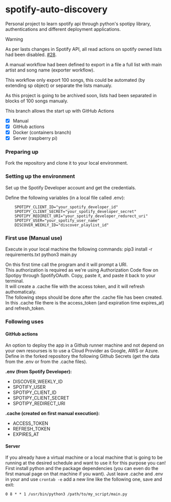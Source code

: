 # spotify-auto-discovery

Personal project to learn spotify api through python's spotipy library, authentications and different deployment applications. 

> [!WARNING]
> As per lasts changes in Spotify API, all read actions on spotify owned lists had been disabled. [#28](https://github.com/jarodra/spotify-auto-discovery/issues/28).
> 
> A manual workflow had been defined to export in a file a full list with main artist and song name (exporter workflow).
>
> This workflow only export 100 songs, this could be automated (by extending sp object) or separate the lists manualy.
> 
> As this project is going to be archived soon, lists had been separated in blocks of 100 songs manualy.

This branch allows the start up with GitHub Actions
- [x] Manual
- [x] GitHub actions 
- [x] Docker (containers branch)
- [x] Server (raspberry pi)

### Preparing up
Fork the repository and clone it to your local environment.

### Setting up the environment
Set up the Spotify Developer account and get the credentials.

Define the following variables (in a local file called .env):
```
    SPOTIPY_CLIENT_ID="your_spotify_developer_id"
    SPOTIPY_CLIENT_SECRET="your_spotify_developer_secret"
    SPOTIPY_REDIRECT_URI="your_spotify_developer_redurect_uri"
    SPOTIFY_USER="your_spotify_user_name"
    DISCOVER_WEEKLY_ID="discover_playlist_id"
```

### First use (Manual use)
Execute in your local machine the following commands:
    pip3 install -r requirements.txt
    python3 main.py

On this first time call the program and it will prompt a URI.  
This authorization is required as we're using Authorization Code flow on Spotipy through SpotifyOAuth.
Copy, paste it, and paste it back to your terminal.  
It will create a .cache file with the access token, and it will refresh authomaticaly.  
The following steps should be done after the .cache file has been created. 
In this .cache file there is the access_token (and expiration time expires_at) and refresh_token.

### Following uses
#### GitHub actions
An option to deploy the app in a Github runner machine and not depend on your own resourses is to use a Cloud Provider as Google, AWS or Azure.
Define in the forked repository the following Github Secrets (get the data from the .env or from the .cache files).

**.env (from Spotify Developer):**
- DISCOVER_WEEKLY_ID
- SPOTIFY_USER
- SPOTIPY_CLIENT_ID
- SPOTIPY_CLIENT_SECRET	
- SPOTIPY_REDIRECT_URI

**.cache (created on first manual execution):**
- ACCESS_TOKEN
- REFRESH_TOKEN
- EXPIRES_AT

#### Server
If you already have a virtual machine or a local machine that is going to be running at the desired schedule and want to use it for this purpose you can!
First install python and the package dependencies (you can even do the first manual page on that machine if you want).
Just leave .cache and .env in your and use `crontab -e` add a new line like the following one, save and exit:

    0 8 * * 1 /usr/bin/python3 /path/to/my_script/main.py

